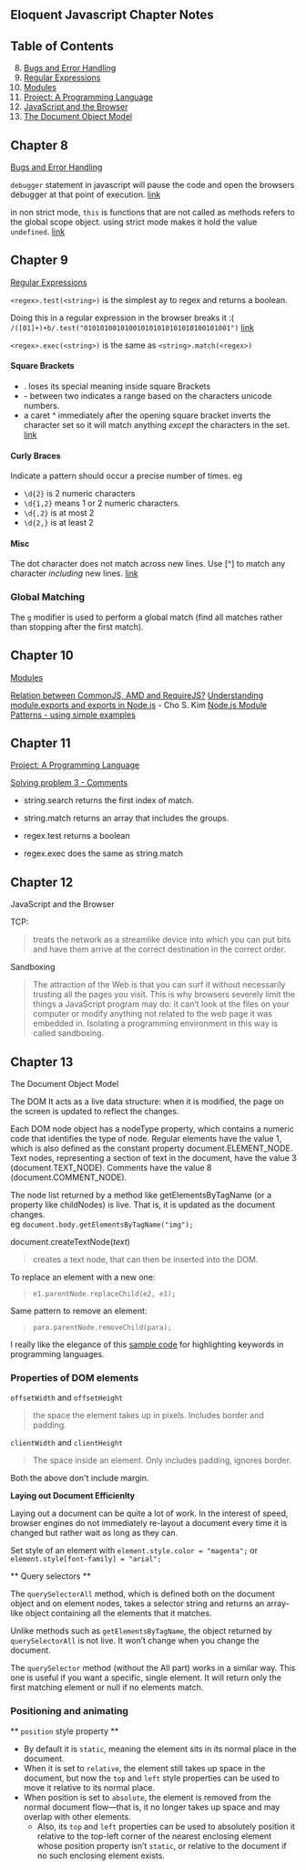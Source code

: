 Eloquent Javascript Chapter Notes
---

## Table of Contents

  8. [Bugs and Error Handling](#chapter-8)
  9. [Regular Expressions](#chapter-9)
  10. [Modules](#chpater-10)
  11. [Project: A Programming Language](#chapter-11)
  12. [JavaScript and the Browser](#chapter-12)
  13. [The Document Object Model](#chapter-13)




Chapter 8
---
[Bugs and Error Handling](http://eloquentjavascript.net/08_error.html)

`debugger` statement in javascript will pause the code and open the browsers debugger at that point of execution. [link](http://eloquentjavascript.net/08_error.html#p_E0PMYRZC2c)

in non strict mode, `this` is functions that are not called as methods refers to the global scope object. using strict mode makes it hold the value `undefined`. [link](http://eloquentjavascript.net/08_error.html#h_u1jlTq3i42)



Chapter 9
---
[Regular Expressions](http://eloquentjavascript.net/09_regexp.html)

`<regex>.test(<string>)` is the simplest ay to regex and returns a boolean.

Doing this in a regular expression in the browser breaks it :(
`/([01]+)+b/.test("010101001010010101010101010100101001")`
[link](http://eloquentjavascript.net/09_regexp.html#p_VxCrsg7UEp)

`<regex>.exec(<string>)`
is the same as
`<string>.match(<regex>)`

#### Square Brackets
- . loses its special meaning inside square Brackets
- \- between two indicates a range based on the characters unicode numbers.
- a caret ^ immediately after the opening square bracket inverts the character set so it will match anything *except* the characters in the set. [link](http://eloquentjavascript.net/09_regexp.html#p_HqQEZsitdl)

#### Curly Braces
Indicate a pattern should occur a precise number of times.
eg
- `\d{2}` is 2 numeric characters
- `\d{1,2}` means 1 or 2 numeric characters.
- `\d{,2}` is at most 2
- `\d{2,}` is at least 2

#### Misc
The dot character does not match across new lines.
Use [^] to match any character *including* new lines. [link](http://eloquentjavascript.net/09_regexp.html#p_6+ZTC2M5ci)

### Global Matching
The `g` modifier is used to perform a global match (find all matches rather than stopping after the first match).

Chapter 10
---
 [Modules](http://eloquentjavascript.net/10_modules.html)

[Relation between CommonJS, AMD and RequireJS?](http://stackoverflow.com/q/16521471)
[Understanding module.exports and exports in Node.js](http://www.sitepoint.com/understanding-module-exports-exports-node-js/) - Cho S. Kim
[Node.js Module Patterns - using simple examples](https://darrenderidder.github.io/talks/ModulePatterns/#/)



Chapter 11
---
[Project: A Programming Language](http://eloquentjavascript.net/11_language.html)

[Solving problem 3 - Comments](http://eloquentjavascript.net/11_language.html#h_/OBuIOX390)
- string.search returns the first index of match.
- string.match returns an array that includes the groups.

 - regex.test returns a boolean
 - regex.exec does the same as string.match



 Chapter 12
 ---
 JavaScript and the Browser

 TCP:
 > treats the network as a streamlike device into which you can put bits and have them arrive at the correct destination in the correct order.

 Sandboxing
 > The attraction of the Web is that you can surf it without necessarily trusting all the pages you visit. This is why browsers severely limit the things a JavaScript program may do: it can’t look at the files on your computer or modify anything not related to the web page it was embedded in.
 Isolating a programming environment in this way is called sandboxing.



Chapter 13
---
The Document Object Model

The DOM It acts as a live data structure: when it is modified, the page on the screen is updated to reflect the changes.

Each DOM node object has a nodeType property, which contains a numeric code that identifies the type of node. Regular elements have the value 1, which is also defined as the constant property document.ELEMENT_NODE. Text nodes, representing a section of text in the document, have the value 3 (document.TEXT_NODE). Comments have the value 8 (document.COMMENT_NODE).

The node list returned by a method like getElementsByTagName (or a property like childNodes) is live. That is, it is updated as the document changes.
<br>
eg `document.body.getElementsByTagName("img");`

document.createTextNode(*text*)
> creates a text node, that can then be inserted into the DOM.

To replace an element with a new one:
> `e1.parentNode.replaceChild(e2, e1);`

Same pattern to remove an element:
> `para.parentNode.removeChild(para);`

I really like the elegance of this [sample code](http://eloquentjavascript.net/13_dom.html#c_tE3g5erxbl) for highlighting keywords in programming languages.

### Properties of DOM elements

`offsetWidth` and `offsetHeight`
> the space the element takes up in pixels. Includes border and padding.

`clientWidth` and `clientHeight`
> The space inside an element. Only includes padding, ignores border.

Both the above don't include margin.

**Laying out Document Efficienlty**

Laying out a document can be quite a lot of work. In the interest of speed, browser engines do not immediately re-layout a document every time it is changed but rather wait as long as they can.

Set style of an element with `element.style.color = "magenta";`
or `element.style[font-family] = "arial";`

** Query selectors **

The `querySelectorAll` method, which is defined both on the document object and on element nodes, takes a selector string and returns an array-like object containing all the elements that it matches.

Unlike methods such as `getElementsByTagName`, the object returned by `querySelectorAll` is not live. It won’t change when you change the document.

The `querySelector` method (without the All part) works in a similar way. This one is useful if you want a specific, single element. It will return only the first matching element or null if no elements match.

### Positioning and animating

** `position` style property **
* By default it is `static`, meaning the element sits in its normal place in the document.
*  When it is set to `relative`, the element still takes up space in the document, but now the `top` and `left` style properties can be used to move it relative to its normal place.
* When position is set to `absolute`, the element is removed from the normal document flow—that is, it no longer takes up space and may overlap with other elements.
  * Also, its `top` and `left` properties can be used to absolutely position it relative to the top-left corner of the nearest enclosing element whose position property isn’t `static`, or relative to the document if no such enclosing element exists.

  
